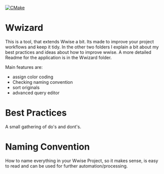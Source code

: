 [![CMake](https://github.com/Yohavier/Wwizard/actions/workflows/cmake.yml/badge.svg?branch=main)](https://github.com/Yohavier/Wwizard/actions/workflows/cmake.yml)

# Wwizard
This is a tool, that extends Wwise a bit. Its made to improve your project workflows and keep it tidy. 
In the other two folders I explain a bit about my best practices and ideas about how to improve wwise. 
A more detailed Readme for the application is in the Wwizard folder.

Main features are:
  - assign color coding 
  - Checking naming convention
  - sort originals
  - advanced query editor



# Best Practices
A small gathering of do's and dont's. 

# Naming Convention 
How to name everything in your Wwise Project, so it makes sense, is easy to read and can be used for further automation/processing. 
